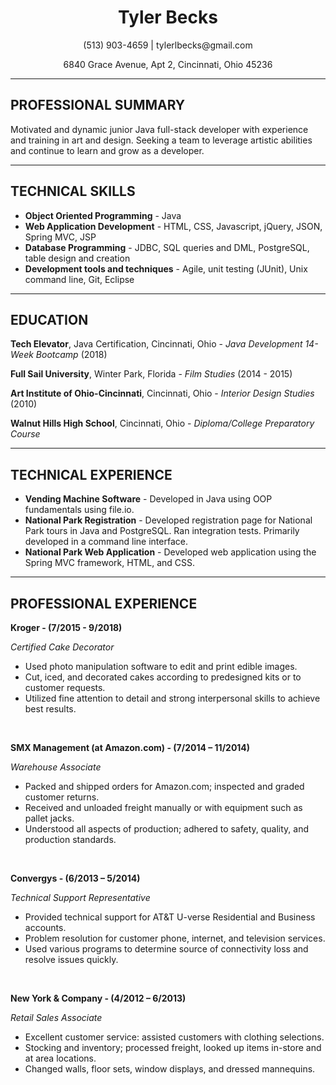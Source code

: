 <!DOCTYPE html>
<html>
 <head>
  </head>
  <body>
    <h1 align="center">Tyler Becks</h1>
    <p align="center">(513) 903-4659 | tylerlbecks@gmail.com</p>
    <p align="center">6840 Grace Avenue, Apt 2, Cincinnati, Ohio 45236</p>
    <hr width="100%"/>
  <h2>PROFESSIONAL SUMMARY</h2>
  <p>Motivated and dynamic junior Java full-stack developer with experience and training in art and design. Seeking a team
to leverage artistic abilities and continue to learn and grow as a developer.</p>
  <hr width="100%"/>
  <h2>TECHNICAL SKILLS</h2>
<ul>
 <li><b>Object Oriented Programming</b> - Java</li>
 <li><b>Web Application Development</b> - HTML, CSS, Javascript, jQuery, JSON, Spring MVC, JSP</li>
 <li><b>Database Programming</b> - JDBC, SQL queries and DML, PostgreSQL, table design and creation</li>
 <li><b>Development tools and techniques</b> - Agile, unit testing (JUnit), Unix command line, Git, Eclipse</li>
</ul>
  <hr width="100%"/>
    <h2>EDUCATION</h2>
  <p><b>Tech Elevator</b>, Java Certification, Cincinnati, Ohio - <i>Java Development 14-Week Bootcamp</i> (2018)</p>
   <p><b>Full Sail University</b>, Winter Park, Florida - <i>Film Studies</i> (2014 - 2015)</p>
   <p><b>Art Institute of Ohio-Cincinnati</b>, Cincinnati, Ohio - <i>Interior Design Studies</i> (2010)</p>
   <p><b>Walnut Hills High School</b>, Cincinnati, Ohio - <i>Diploma/College Preparatory Course</i></p>
  <hr width="100%">
  <h2>TECHNICAL EXPERIENCE</h2>
  <ul>
    <li><b>Vending Machine Software</b> - Developed in Java using OOP fundamentals using file.io.</li>
    <li><b>National Park Registration</b> - Developed registration page for National Park tours in Java and PostgreSQL. Ran integration tests. Primarily developed in a command line interface.</li>
   <li><b>National Park Web Application</b> - Developed web application using the Spring MVC framework, HTML, and CSS.</li>
  </ul>
    <hr width="100%">
    <h2>PROFESSIONAL EXPERIENCE</h2>
    <p><b>Kroger - (7/2015 - 9/2018)</b></p>
    <p><i>Certified Cake Decorator</i></p>
    <ul>
      <li>Used photo manipulation software to edit and print edible images.</li>
      <li>Cut, iced, and decorated cakes according to predesigned kits or to customer requests.</li>
      <li>Utilized fine attention to detail and strong interpersonal skills to achieve best results.</li>
    </ul>
    <br/>
    <p><b>SMX Management (at Amazon.com) - (7/2014 – 11/2014)</b></p>
    <p><i>Warehouse Associate</i></p>
    <ul>
      <li>Packed and shipped orders for Amazon.com; inspected and graded customer returns.</li>
      <li>Received and unloaded freight manually or with equipment such as pallet jacks. </li>
      <li>Understood all aspects of production; adhered to safety, quality, and production standards.</li>
    </ul>
    <br/>
    <p><b>Convergys - (6/2013 – 5/2014)</b></p>
    <p><i>Technical Support Representative</i></p>
    <ul>
      <li>Provided technical support for AT&T U-verse Residential and Business accounts.</li>
      <li>Problem resolution for customer phone, internet, and television services.</li>
      <li>Used various programs to determine source of connectivity loss and resolve issues quickly.</li>
    </ul>
    <br/>
    <p><b>New York & Company - (4/2012 – 6/2013)</b></p>
    <p><i>Retail Sales Associate</i></p>
    <ul>
      <li>Excellent customer service: assisted customers with clothing selections.</li>
      <li>Stocking and inventory; processed freight, looked up items in-store and at area locations.</li>
      <li>Changed walls, floor sets, window displays, and dressed mannequins.</li>
    </ul>
  
    
  </body>
</html>
